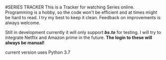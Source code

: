 #SERIES TRACKER
This is a Tracker for watching Series online. Programming is a hobby, 
so the code won't be efficient and at times might be hard to read. 
I try my best to keep it clean. Feedback on improvements is always welcome.

Still in development currently it will only support __*bs.to*__ for testing. 
I will try to integrate Netflix and Amazon prime in the future. 
**The login to these will always be manual!**

current version uses Python 3.7 

